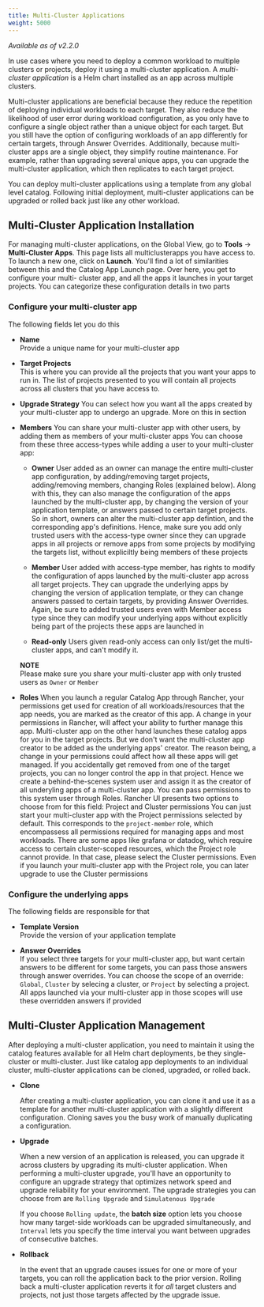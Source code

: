 ```yaml
---
title: Multi-Cluster Applications
weight: 5000
---
```

_Available as of v2.2.0_

In use cases where you need to deploy a common workload to multiple clusters or projects, deploy it using a multi-cluster application. A _multi-cluster application_ is a Helm chart installed as an app across multiple clusters. 

Multi-cluster applications are beneficial because they reduce the repetition of deploying individual workloads to each target. They also reduce the likelihood of user error during workload configuration, as you only have to configure a single object rather than a unique object for each target. But you still have the option of configuring workloads of an app differently for certain targets, through Answer Overrides. Additionally, because multi-cluster apps are a single object, they simplify routine maintenance. For example, rather than upgrading several unique apps, you can upgrade the multi-cluster application, which then replicates to each target project.

You can deploy multi-cluster applications using a template from any global level catalog. Following initial deployment, multi-cluster applications can be upgraded or rolled back just like any other workload.


## Multi-Cluster Application Installation

For managing multi-cluster applications, on the Global View, go to **Tools** -> **Multi-Cluster Apps**. This page lists all multiclusterapps you have access to. To launch a new one, click on **Launch**.
You'll find a lot of similarities between this and the Catalog App Launch page. Over here, you get to configure your multi- cluster app, and all the apps it launches in your target projects. 
You can categorize these configuration details in two parts

### Configure your multi-cluster app
The following fields let you do this

- **Name**  
Provide a unique name for your multi-cluster app

- **Target Projects**  
This is where you can provide all the projects that you want your apps to run in. The list of projects presented to you will contain all projects across all clusters that you have access to.

- **Upgrade Strategy**
You can select how you want all the apps created by your multi-cluster app to undergo an upgrade. More on this in section <blah>

- **Members**
You can share your multi-cluster app with other users, by adding them as members of your multi-cluster apps
You can choose from these three access-types while adding a user to your multi-cluster app:

	- **Owner**
	 User added as an owner can manage the entire multi-cluster app configuration, by adding/removing target projects, adding/removing members, changing Roles (explained below). Along with this, they can also manage the configuration of the apps launched by the multi-cluster app, by changing the version of your application template, or answers passed to certain target projects. So in short, owners can alter the multi-cluster app defintion, and the corresponding app's definitions. Hence, make sure you add only trusted users with the access-type owner since they can upgrade apps in all projects or remove apps from some projects by modifying the targets list, without expliciltly being members of these projects

	- **Member**
	 User added with access-type member, has rights to modify the configuration of apps launched by the multi-cluster app across all target projects. They can upgrade the underlying apps by changing the version of application template, or they can change answers passed to certain targets, by providing Answer Overrides. Again, be sure to added trusted users even with Member access type since they can modify your underlying apps without explicitly being part of the projects these apps are launched in

	- **Read-only**
	 Users given read-only access can only list/get the multi-cluster apps, and can't modify it. 

	**NOTE**  
Please make sure you share your multi-cluster app with only trusted users as `Owner` or `Member`

- **Roles**
When you launch a regular Catalog App through Rancher, your permissions get used for creation of all workloads/resources that the app needs, you are marked as the creator of this app. A change in your permissions in Rancher, will affect your ability to further manage this app. 
Multi-cluster app on the other hand launches these catalog apps for you in the target projects. But we don't want the multi-cluster app creator to be added as the underlying apps' creator. The reason being, a change in your permissions could affect how all these apps will get managed. If you accidentally get removed from one of the target projects, you can no longer control the app in that project. 
Hence we create a behind-the-scenes system user and assign it as the creator of all underyling apps of a multi-cluster app.
You can pass permissions to this system user through Roles.
Rancher UI presents two options to choose from for this field: Project and Cluster permissions
You can just start your multi-cluster app with the Project permissions selected by default. This corresponds to the `project-member` role, which encompassess all permissions required for managing apps and most workloads.
There are some apps like grafana or datadog, which require access to certain cluster-scoped resources, which the Project role cannot provide. In that case, please select the Cluster permissions. Even if you launch your multi-cluster app with the Project role, you can later upgrade to use the Cluster permissions

### Configure the underlying apps
The following fields are responsible for that


- **Template Version**  
Provide the version of your application template

- **Answer Overrides**  
If you select three targets for your multi-cluster app, but want certain answers to be different for some targets, you can pass those answers through answer overrides. You can choose the scope of an override: `Global`, `Cluster` by selecing a cluster, or `Project` by selecting a project. All apps launched via your multi-cluster app in those scopes will use these overridden answers if provided

## Multi-Cluster Application Management

After deploying a multi-cluster application, you need to maintain it using the catalog features available for all Helm chart deployments, be they single-cluster or multi-cluster. Just like catalog app deployments to an individual cluster, multi-cluster applications can be cloned, upgraded, or rolled back.

- **Clone**

    After creating a multi-cluster application, you can clone it and use it as a template for another multi-cluster application with a slightly different configuration. Cloning saves you the busy work of manually duplicating a configuration.

- **Upgrade**

    When a new version of an application is released, you can upgrade it across clusters by upgrading its multi-cluster application. When performing a multi-cluster upgrade, you'll have an opportunity to configure an upgrade strategy that optimizes network speed and upgrade reliability for your environment. The upgrade strategies you can choose from are `Rolling Upgrade` and `Simulatenous Upgrade`

    If you choose `Rolling update`, the **batch size** option lets you choose how many target-side workloads can be upgraded simultaneously, and `Interval` lets you specify the time interval you want between upgrades of consecutive batches.

- **Rollback**

    In the event that an upgrade causes issues for one or more of your targets, you can roll the application back to the prior version. Rolling back a multi-cluster application reverts it for _all_ target clusters and projects, not just those targets affected by the upgrade issue.


<!-- TODO: Add step-by-step instructions -->
